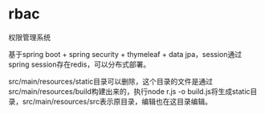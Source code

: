 # rbac
权限管理系统

基于spring boot + spring security + thymeleaf + data jpa，session通过spring session存在redis，可以分布式部署。

src/main/resources/static目录可以删除，这个目录的文件是通过src/main/resources/build构建出来的，执行node r.js -o build.js将生成static目录，src/main/resources/src表示原目录，编辑也在这目录编辑。